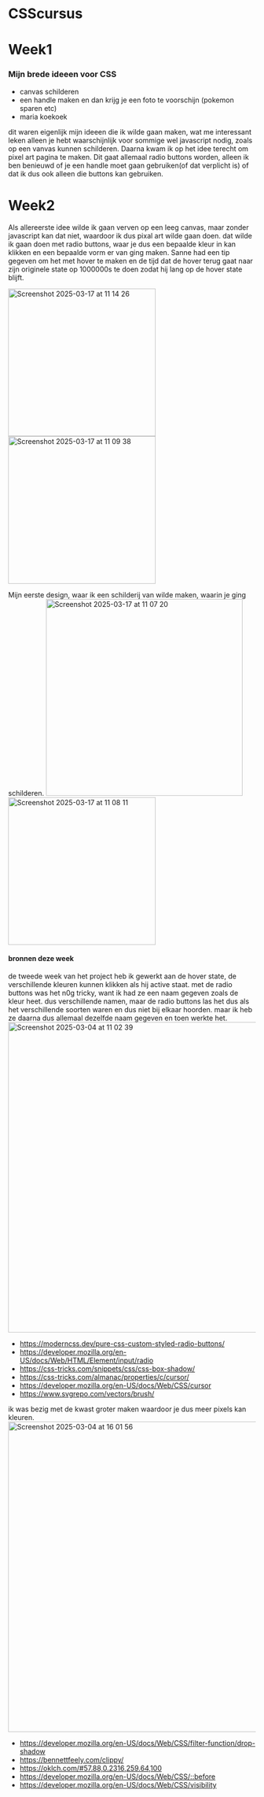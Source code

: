 # CSScursus




# Week1 

### Mijn brede ideeen voor CSS
* canvas schilderen
* een handle maken en dan krijg je een foto te voorschijn (pokemon sparen etc)
* maria koekoek 


dit waren eigenlijk mijn ideeen die ik wilde gaan maken, wat me interessant leken alleen je hebt waarschijnlijk voor sommige wel javascript nodig, zoals op een vanvas kunnen schilderen. Daarna kwam ik op het idee terecht om pixel art pagina te maken. Dit gaat allemaal radio buttons worden, alleen ik ben benieuwd of je een handle moet gaan gebruiken(of dat verplicht is) of dat ik dus ook alleen die buttons kan gebruiken. 


# Week2
Als allereerste idee wilde ik gaan verven op een leeg canvas, maar zonder javascript kan dat niet, waardoor ik dus pixal art wilde gaan doen. dat wilde ik gaan doen met radio buttons, waar je dus een bepaalde kleur in kan klikken en een bepaalde vorm er van ging maken. Sanne had een tip gegeven om het met hover te maken en de tijd dat de hover terug gaat naar zijn originele state op 1000000s te doen zodat hij lang op de hover state blijft. 

<img width="300" alt="Screenshot 2025-03-17 at 11 14 26" src="https://github.com/user-attachments/assets/f083a35f-46af-45f4-909b-70a9fa7fead9" />

<img width="300" alt="Screenshot 2025-03-17 at 11 09 38" src="https://github.com/user-attachments/assets/27978341-7b2c-4df8-9902-81b10689e2d9" />


Mijn eerste design, waar ik een schilderij van wilde maken, waarin je ging schilderen. 
<img width="400" alt="Screenshot 2025-03-17 at 11 07 20" src="https://github.com/user-attachments/assets/ad2c552b-2ff1-4c01-a478-48f4bb0ada59" />
<img width="300" alt="Screenshot 2025-03-17 at 11 08 11" src="https://github.com/user-attachments/assets/ce5a7b55-4dda-45d5-b9bf-8cde75336522" />


#### bronnen deze week

de tweede week van het project heb ik gewerkt aan de hover state, de verschillende kleuren kunnen klikken als hij active staat.
met de radio buttons was het n0g tricky, want ik had ze een naam gegeven zoals de kleur heet. dus verschillende namen, maar de radio buttons las het dus als het verschillende soorten waren en dus niet bij elkaar hoorden. maar ik heb ze daarna dus allemaal dezelfde naam gegeven en toen werkte het. 
<img width="631" alt="Screenshot 2025-03-04 at 11 02 39" src="https://github.com/user-attachments/assets/003e9a68-31ee-463f-9f0b-e340140b9a78" />

* https://moderncss.dev/pure-css-custom-styled-radio-buttons/
* https://developer.mozilla.org/en-US/docs/Web/HTML/Element/input/radio
* https://css-tricks.com/snippets/css/css-box-shadow/
* https://css-tricks.com/almanac/properties/c/cursor/
* https://developer.mozilla.org/en-US/docs/Web/CSS/cursor
* https://www.svgrepo.com/vectors/brush/

ik was bezig met de kwast groter maken waardoor je dus meer pixels kan kleuren. 
<img width="631" alt="Screenshot 2025-03-04 at 16 01 56" src="https://github.com/user-attachments/assets/a6e76ac6-544e-4978-845c-57f0d06f49e1" />

* https://developer.mozilla.org/en-US/docs/Web/CSS/filter-function/drop-shadow
* https://bennettfeely.com/clippy/
* https://oklch.com/#57.88,0.2316,259.64,100
* https://developer.mozilla.org/en-US/docs/Web/CSS/::before
* https://developer.mozilla.org/en-US/docs/Web/CSS/visibility
